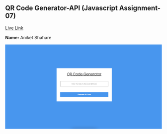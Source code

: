 ## QR Code Generator-API (Javascript Assignment-07)  
[Live Link]()

**Name:** Aniket Shahare

![image](/Image/Project.png)